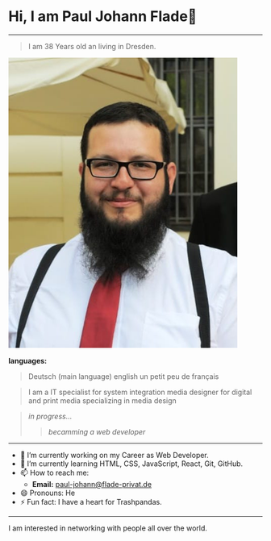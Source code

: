 # **Hi, I am Paul Johann Flade**👋
---
> I am 38 Years old an living in Dresden.

![Portrait von Paul Johann Flade](/PFS.jpg)

**languages:**
> Deutsch (main language)
> english
> un petit peu de français

> I am a IT specialist for system integration
> media designer for digital and print media specializing in media design 

> *in progress...*
>>  *becamming a web developer*

---

- 🔭 I’m currently working on my Career as Web Developer.
- 🌱 I’m currently learning HTML, CSS, JavaScript, React, Git, GitHub.
- 📫 How to reach me:
  - **Email:** paul-johann@flade-privat.de
- 😄 Pronouns: He
- ⚡ Fun fact: I have a heart for Trashpandas.

---

I am interested in networking with people all over the world.

